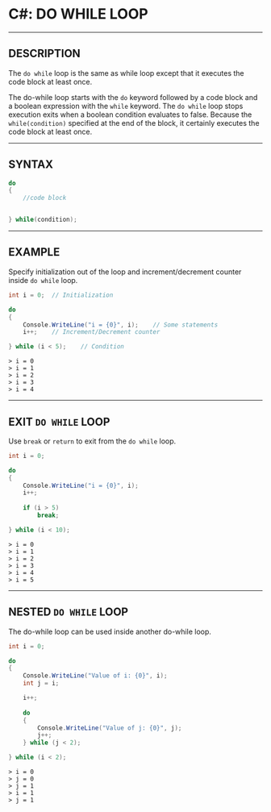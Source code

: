 # C#: DO WHILE LOOP


---


## DESCRIPTION

The `do while` loop is the same as while loop except that it executes the code block at least once.

The do-while loop starts with the `do` keyword followed by a code block and a boolean expression with the `while` keyword. The `do while` loop stops execution exits when a boolean condition evaluates to false. Because the `while(condition)` specified at the end of the block, it certainly executes the code block at least once.



---



## SYNTAX

```cs
do
{
    //code block


} while(condition);
```



---



## EXAMPLE

Specify initialization out of the loop and increment/decrement counter inside `do while` loop.

```cs
int i = 0;  // Initialization

do
{
    Console.WriteLine("i = {0}", i);    // Some statements
    i++;    // Increment/Decrement counter

} while (i < 5);    // Condition
```
```
> i = 0
> i = 1
> i = 2
> i = 3
> i = 4
```



---



## EXIT `DO WHILE` LOOP

Use `break` or `return` to exit from the `do while` loop.

```cs
int i = 0;

do
{
    Console.WriteLine("i = {0}", i);
    i++;
    
    if (i > 5)
        break;

} while (i < 10);
```
```
> i = 0
> i = 1
> i = 2
> i = 3
> i = 4
> i = 5 
```



---



## NESTED `DO WHILE` LOOP

The do-while loop can be used inside another do-while loop.

```cs
int i = 0;

do
{
    Console.WriteLine("Value of i: {0}", i);
    int j = i;

    i++;
                
    do
    {
        Console.WriteLine("Value of j: {0}", j);
        j++;
    } while (j < 2);

} while (i < 2);
```
```
> i = 0
> j = 0
> j = 1
> i = 1
> j = 1 
```